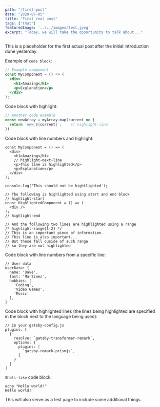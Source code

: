 ```yaml
---
path: "/first-post"
date: "2020-07-05"
title: "First real post"
tags: ['that']
featuredImage: '../../images/test.jpeg'
excerpt: "Today, we will take the opportunity to talk about..."
---
```


This is a placeholder for the first actual post after the initial introduction done yesterday.

Example of `code block`:

```jsx
// Example component
const MyComponent = () => (
  <div>
    <h1>Amazing</h1>
    <p>Explanation</p>
  </div>
);
```

Code block with highlight:

```javascript
// Another code example
const newArray = myArray.map(current => {
  return `new_${current}`;    // highlight-line
})
```

Code block with line numbers and highlight:

```jsx{numberLines: true}
const MyComponent = () => (
  <div>
    <h1>Amazing</h1>
    // highlight-next-line
    <p>This line is highlighted</p>
    <p>Explanation</p>
  </div>
);

console.log('This should not be hightlighted');

// The following is highlighted using start and end block
// highlight-start
const HighlightedComponent = () => (
  <div />
);
// highlight-end

// And the following two lines are highlighted using a range
/* highlight-range{1-2} */
// This is an important piece of information.
// This line is also important...
// But these fall ouside of such range
// so they are not highlighted

```

Code block with line numbers from a specific line:

```javascript{numberLines: 45}
// User data
userData: {
  name: 'Dave',
  last: 'Martinez',
  hobbies: [
    'Coding',
    'Video Games',
    'Music'
  ],
}
```

Code block with highlighted lines (the lines being highlighted are specified in the block next to the language being used):

```javascript{1,4-6}
// In your gatsby-config.js
plugins: [
  {
    resolve: `gatsby-transformer-remark`,
    options: {
      plugins: [
        `gatsby-remark-prismjs`,
      ]
    }
  }
]
```

`Shell-like` code block:

```shell{outputLines: 2}{promptUser: dave}{promptHost: dev.my-machine}
echo "Hello world!"
Hello world!
```

This will also serve as a test page to include some additional things.